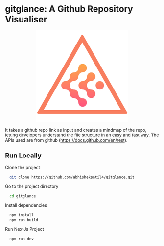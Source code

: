# gitglance: A Github Repository Visualiser

<div align="center">
  <img src="public/gg_logo/fifth_light.png" height="300">
</div>

It takes a github repo link as input and creates a mindmap of the repo, letting developers understand the file structure in an easy and fast way. The APIs used are from github (https://docs.github.com/en/rest).

## Run Locally

Clone the project

```bash
  git clone https://github.com/abhishekpatil4/gitglance.git
```

Go to the project directory

```bash
  cd gitglance
```
Install dependencies

```bash
  npm install
  npm run build
```
Run NextJs Project

```bash
  npm run dev
```
